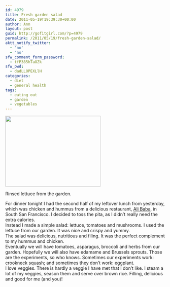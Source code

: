 ```yaml
---
id: 4979
title: Fresh garden salad
date: 2011-05-19T19:39:30+00:00
author: Ann
layout: post
guid: http://gofitgirl.com/?p=4979
permalink: /2011/05/19/fresh-garden-salad/
aktt_notify_twitter:
  - 'no'
  - 'no'
sfw_comment_form_password:
  - tfP385hTaOZk
sfw_pwd:
  - dadLLOPEXLlH
categories:
  - diet
  - general health
tags:
  - eating out
  - garden
  - vegetables
---
```

<div id="attachment_4985" style="width: 310px" class="wp-caption alignleft">
  <a href="http://gofitgirl.com/blog/wp-content/uploads/2011/05/lettuce1.jpg"><img class="size-medium wp-image-4985" title="lettuce" src="http://gofitgirl.com/blog/wp-content/uploads/2011/05/lettuce1-300x223.jpg" alt="" width="300" height="223" /></a>
  
  <p class="wp-caption-text">
    Rinsed lettuce from the garden.
  </p>
</div>

  
For dinner tonight I had the second half of my leftover lunch from yesterday, which was chicken and hummus from a delicious restaurant, [Ali Baba](http://www.alibaba1.com/), in South San Francisco. I decided to toss the pita, as I didn&#8217;t really need the extra calories.  
Instead I made a simple salad: lettuce, tomatoes and mushrooms. I used the lettuce from our garden. It was nice and crispy and yummy.  
The salad was delicious, nutritious and filing. It was the perfect complement to my hummus and chicken.  
Eventually we will have tomatoes, asparagus, broccoli and herbs from our garden. Hopefully we will also have edamame and Brussels sprouts. Those are the experiments, so who knows. Sometimes our experiments work: crookneck squash; and sometimes they don&#8217;t work: eggplant.  
I love veggies. There is hardly a veggie I have met that I don&#8217;t like. I steam a lot of my veggies, season them and serve over brown rice. Filling, delicious and good for me (and you)!
